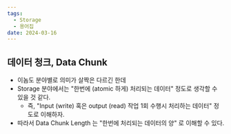 ```yaml
---
tags:
  - Storage
  - 용어집
date: 2024-03-16
---
```

## 데이터 청크, Data Chunk

- 이놈도 분야별로 의미가 살짝은 다르긴 한데
- Storage 분야에서는 "한번에 (atomic 하게) 처리되는 데이터" 정도로 생각할 수 있을 것 같다.
	- 즉, "Input (write) 혹은 output (read) 작업 1회 수행시 처리하는 데이터" 정도로 이해하자.
- 따라서 Data Chunk Length 는 "한번에 처리되는 데이터의 양" 로 이해할 수 있다.